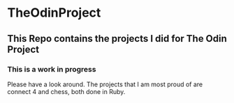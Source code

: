 # TheOdinProject

## This Repo contains the projects I did for The Odin Project

### This is a work in progress

Please have a look around. The projects that I am most proud of are connect 4 and chess, both done in Ruby.
